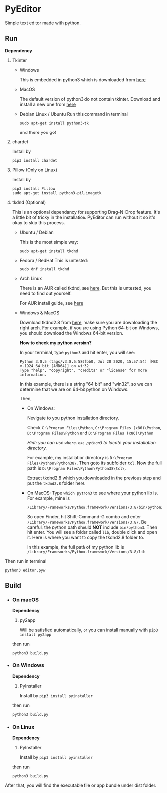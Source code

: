# PyEditor
Simple text editor made with python.

## Run
**Dependency**
1. Tkinter

	- Windows

		This is embedded in python3 which is downloaded from [here](https://www.python.org/downloads/)
		
	- MacOS	

		The default version of python3 do not contain tkinter. Download and install a new one from [here](https://www.python.org/downloads/)
	
	- Debian Linux / Ubuntu
		Run this command in terminal
		```
		sudo apt-get install python3-tk
		```
		and there you go!

2. chardet

	Install by
	```
	pip3 install chardet
	```

3. Pillow (Only on Linux)

	Install by
	```
	pip3 install Pillow
	sudo apt-get install python3-pil.imagetk
	```

4. tkdnd (Optional)

	This is an optional dependancy for supporting Drag-N-Drop feature. It's a little bit of tricky in the installation. PyEditor can run without it so it's okay to skip this process.

	- Ubuntu / Debian

		This is the most simple way:
		```
		sudo apt-get install tkdnd
		```
	
	- Fedora / RedHat
		This is untested:
		```
		sudo dnf install tkdnd
		```
	
	- Arch Linux
		
		There is an AUR called tkdnd, see [here](https://aur.archlinux.org/packages/tkdnd/). But this is untested, you need to find out yourself.
		
		For AUR install guide, see [here](https://wiki.archlinux.org/index.php/Arch_User_Repository_(%E7%AE%80%E4%BD%93%E4%B8%AD%E6%96%87)#%E5%AE%89%E8%A3%85%E8%BD%AF%E4%BB%B6%E5%8C%85)

	- Windows & MacOS

		Download tkdnd2.8 from [here](https://sourceforge.net/projects/tkdnd/), make sure you are downloading the right arch. For example, if you are using Python 64-bit on Windows, you should download the Windows 64-bit version.

		**How to check my python version?**

		In your terminal, type `python3` and hit enter, you will see:

		```
		Python 3.8.5 (tags/v3.8.5:580fbb0, Jul 20 2020, 15:57:54) [MSC v.1924 64 bit (AMD64)] on win32
		Type "help", "copyright", "credits" or "license" for more information.
		```

		In this example, there is a string "64 bit" and "win32", so we can determine that we are on 64-bit python on Windows.

		Then, 

		- On Windows:

			Nevigate to you python installation directory.

			Check `C:\Program Files\Python`, `C:\Program Files (x86)\Python`,  `D:\Program Files\Python` and `D:\Program Files (x86)\Python`

			*Hint: you can use `where.exe python3` to locate your installation directory.*

			For example, my installation directory is `D:\Program Files\Python\Python38\`. Then goto its subfolder `tcl`. Now the full path is `D:\Program Files\Python\Python38\tcl\`.

			Extract tkdnd2.8 which you downloaded in the previous step and put the `tkdnd2.8` folder here.

		- On MacOS:
			Type `which python3` to see where your python lib is. For example, mine is 
			```
			/Library/Frameworks/Python.framework/Versions/3.8/bin/python3
			```

			So open Finder, hit Shift-Command-G combo and enter `/Library/Frameworks/Python.framework/Versions/3.8/`. Be careful, the python path should **NOT** include `bin/python3`. Then hit enter. You will see a folder called `lib`, double click and open it. Here is where you want to copy the tkdnd2.8 folder to.
			
			In this example, the full path of my python lib is `/Library/Frameworks/Python.framework/Versions/3.8/lib`

Then run in terminal
```
python3 editor.pyw
```
## Build
- ### On macOS

	**Dependency**

	1. py2app

		Will be satisfied automatically,
		or you can install manually with `pip3 install py2app`

	then run
	```
	python3 build.py
	```

- ### On Windows
	**Dependency**

	1. PyInstaller

		Install by `pip3 install pyinstaller`

	then run

	```
	python3 build.py
	```

- ### On Linux
	**Dependency**

	1. PyInstaller

		Install by `pip3 install pyinstaller`

	then run

	```
	python3 build.py
	```


After that, you will find the executable file or app bundle under dist folder.


